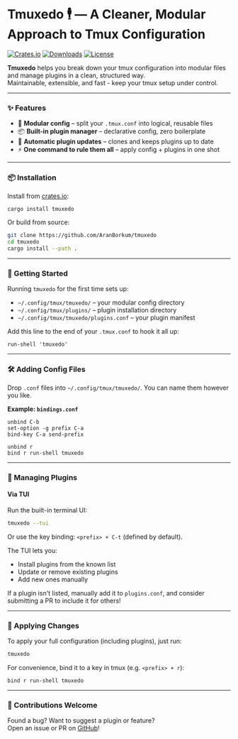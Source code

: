 # Tmuxedo 🕴️ — A Cleaner, Modular Approach to Tmux Configuration

[![Crates.io](https://img.shields.io/crates/v/tmuxedo)](https://crates.io/crates/tmuxedo)
[![Downloads](https://img.shields.io/crates/d/tmuxedo?label=downloads)](https://crates.io/crates/tmuxedo)
[![License](https://img.shields.io/crates/l/tmuxedo)](https://github.com/AranBorkum/tmuxedo/blob/main/LICENSE)

**Tmuxedo** helps you break down your tmux configuration into modular files and manage plugins in a clean, structured way.  
Maintainable, extensible, and fast - keep your tmux setup under control.

---
### ✨ Features

- 🔧 **Modular config** – split your `.tmux.conf` into logical, reusable files
- 📦 **Built-in plugin manager** – declarative config, zero boilerplate
- 🔄 **Automatic plugin updates** – clones and keeps plugins up to date
- ⚡ **One command to rule them all** – apply config + plugins in one shot
    

---
### 📦 Installation

Install from [crates.io](https://crates.io/crates/tmuxedo):
```bash
cargo install tmuxedo
```

Or build from source:
```bash
git clone https://github.com/AranBorkum/tmuxedo
cd tmuxedo
cargo install --path .
```

---
### 🚀 Getting Started

Running `tmuxedo` for the first time sets up:

- `~/.config/tmux/tmuxedo/` – your modular config directory
- `~/.config/tmux/plugins/` – plugin installation directory
- `~/.config/tmux/tmuxedo/plugins.conf` – your plugin manifest

Add this line to the end of your `.tmux.conf` to hook it all up:
```tmux
run-shell 'tmuxedo'
```
---
### 🛠 Adding Config Files

Drop `.conf` files into `~/.config/tmux/tmuxedo/`. You can name them however you like.

**Example: `bindings.conf`**
```tmux
unbind C-b
set-option -g prefix C-a
bind-key C-a send-prefix

unbind r
bind r run-shell tmuxedo
```
---
### 🔌 Managing Plugins

#### Via TUI

Run the built-in terminal UI:
```bash
tmuxedo --tui
```
Or use the key binding: `<prefix> + C-t` (defined by default).

The TUI lets you:

- Install plugins from the known list
- Update or remove existing plugins
- Add new ones manually

If a plugin isn't listed, manually add it to `plugins.conf`, and consider submitting a PR to include it for others!

---
### 🔄 Applying Changes

To apply your full configuration (including plugins), just run:
```bash
tmuxedo
```
For convenience, bind it to a key in tmux (e.g. `<prefix> + r`):
```tmux
bind r run-shell tmuxedo
```

---
### 🙌 Contributions Welcome

Found a bug? Want to suggest a plugin or feature?  
Open an issue or PR on [GitHub](https://github.com/AranBorkum/tmuxedo)!
